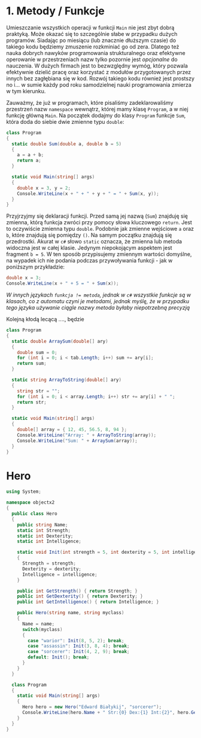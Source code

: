 <!---
```c#
static string[] Name =
{
  "Karabin Kacper",
  "Kośnicki Aleksander",
  "Kowalski Miłosz",
  "Kubera Tadeusz",
  "Kwiatkowski Jakub",
  "Lamberski Marcin",
  "Leszczyński Wojciech",
  "Rutkowski Michał",
  "Sanecki Dawid",
  "Tylman Wojciech"
};

static void Main(string[] args)
{
  Random rng = new Random();
  int nbr = rng.Next() % Name.Length;
  Console.WriteLine(Name[nbr]);
}
```
--->

# 1. Metody / Funkcje

Umieszczanie wszystkich operacji w funkcji `Main` nie jest zbyt dobrą praktyką. Może okazać się to szczególnie słabe w przypadku dużych programów. Siadając po miesiącu (lub znacznie dłuższym czasie) do takiego kodu będziemy zmuszenie rozkminiać go od zera. Dlatego też nauka dobrych nawyków programowania strukturalnego oraz efektywne operowanie w przestrzeniach nazw tylko pozornie jest *opcjonalne* do nauczenia. W dużych firmach jest to bezwzględny wymóg, który pozwala efektywnie dzielić pracę oraz korzystać z modułów przygotowanych przez innych bez zagłębiana się w kod. Rozwój takiego kodu również jest prostszy no i… w sumie każdy pod roku samodzielnej nauki programowania zmierza w tym kierunku.

Zauważmy, że już w programach, które pisaliśmy zadeklarowaliśmy przestrzeń nazw `namespace` wewnątrz, której mamy klasę `Program`, a w niej funkcję główną `Main`. Na początek dodajmy do klasy `Program` funkcje `Sum`, która doda do siebie dwie zmienne typu `double`:

```c#
class Program
{ 
  static double Sum(double a, double b = 5)
  {
    a = a + b;
    return a;
  }

  static void Main(string[] args)
  {
    double x = 3, y = 2;
    Console.WriteLine(x + " + " + y + " = " + Sum(x, y));
  }
}
```
Przyjrzyjmy się deklaracji funkcji. Przed samą jej nazwą (`Sum`) znajduję się zmienna, którą funkcja zwróci przy pomocy słowa kluczowego `return`. Jest to oczywiście zmienna typu `double`. Podobnie jak zmienne wejściowe `a` oraz `b`, które znajdują się pomiędzy `()`. Na samym początku znajdują się przedrostki. Akurat w `c#` słowo `static` oznacza, że zmienna lub metoda widoczna jest w całej klasie. Jedynym niepokojącym aspektem jest fragment `b = 5`. W ten sposób przypisujemy zmiennym wartości domyślne, na wypadek ich nie podania podczas przywoływania funkcji - jak w poniższym przykładzie:

```c#
double x = 3;
Console.WriteLine(x + " + 5 = " + Sum(x));
```
*W innych językach `funkcja != metoda`, jednak w `c#` wszystkie funkcje są w klasach, co z automatu czyni je metodami, jednak myślę, że w przypadku tego języka używanie ciągle nazwy metoda byłaby niepotrzebną precyzją*
 
Kolejną kłodą lecącą ...., będzie 




```c#
class Program
{
  static double ArraySum(double[] ary)
  {
    double sum = 0;
    for (int i = 0; i < tab.Length; i++) sum += ary[i];
    return sum;
  }

  static string ArrayToString(double[] ary)
  {
    string str = "";
    for (int i = 0; i < array.Length; i++) str += ary[i] + " ";
    return str;
  }

  static void Main(string[] args)
  {
    double[] array = { 12, 45, 56.5, 8, 94 };
    Console.WriteLine("Array: " + ArrayToString(array));
    Console.WriteLine("Sum: " + ArraySum(array));
  }
}
```

# Hero

```c#
using System;

namespace objectx2
{
  public class Hero
  {
    public string Name;
    static int Strength;
    static int Dexterity;
    static int Intelligence;

    static void Init(int strength = 5, int dexterity = 5, int intelligence = 5)
    {
      Strength = strength;
      Dexterity = dexterity;
      Intelligence = intelligence;
    }

    public int GetStrength() { return Strength; }
    public int GetDexterity() { return Dexterity; }
    public int GetIntelligence() { return Intelligence; }

    public Hero(string name, string myclass)
    {
      Name = name;
      switch(myclass)
      {
        case "warior": Init(8, 5, 2); break;
        case "assassin": Init(3, 8, 4); break;
        case "sorcerer": Init(4, 2, 9); break;
        default: Init(); break;
      }
    }
  }

  class Program
  {
    static void Main(string[] args)
    {
      Hero hero = new Hero("Edward Białykij", "sorcerer");
      Console.WriteLine(hero.Name + " Str:{0} Dex:{1} Int:{2}", hero.GetStrength(), hero.GetDexterity(), hero.GetIntelligence());
    }
  }
}
```